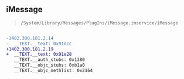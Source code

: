 ## iMessage

> `/System/Library/Messages/PlugIns/iMessage.imservice/iMessage`

```diff

-1402.300.181.2.14
-  __TEXT.__text: 0x91dcc
+1402.300.181.2.19
+  __TEXT.__text: 0x91e28
   __TEXT.__auth_stubs: 0x1380
   __TEXT.__objc_stubs: 0xb1a0
   __TEXT.__objc_methlist: 0x2164

```
